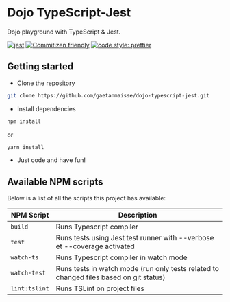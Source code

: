 # Dojo TypeScript-Jest

Dojo playground with TypeScript & Jest.

[![jest](https://jestjs.io/img/jest-badge.svg)](https://github.com/facebook/jest)
[![Commitizen friendly](https://img.shields.io/badge/commitizen-friendly-brightgreen.svg)](http://commitizen.github.io/cz-cli/)
[![code style: prettier](https://img.shields.io/badge/code_style-prettier-ff69b4.svg?style=flat-square)](https://github.com/prettier/prettier)

## Getting started

- Clone the repository

```bash
git clone https://github.com/gaetanmaisse/dojo-typescript-jest.git
```

- Install dependencies

```bash
npm install
```

or 

```bash
yarn install
```

- Just code and have fun!

## Available NPM scripts

Below is a list of all the scripts this project has available:

| NPM Script    | Description                                                                            |
| ------------- | -------------------------------------------------------------------------------------- |
| `build`       | Runs Typescript compiler                                                               |
| `test`        | Runs tests using Jest test runner with --verbose et --coverage activated               |
| `watch-ts`    | Runs Typescript compiler in watch mode                                                 |
| `watch-test`  | Runs tests in watch mode (run only tests related to changed files based on git status) |
| `lint:tslint` | Runs TSLint on project files                                                           |

